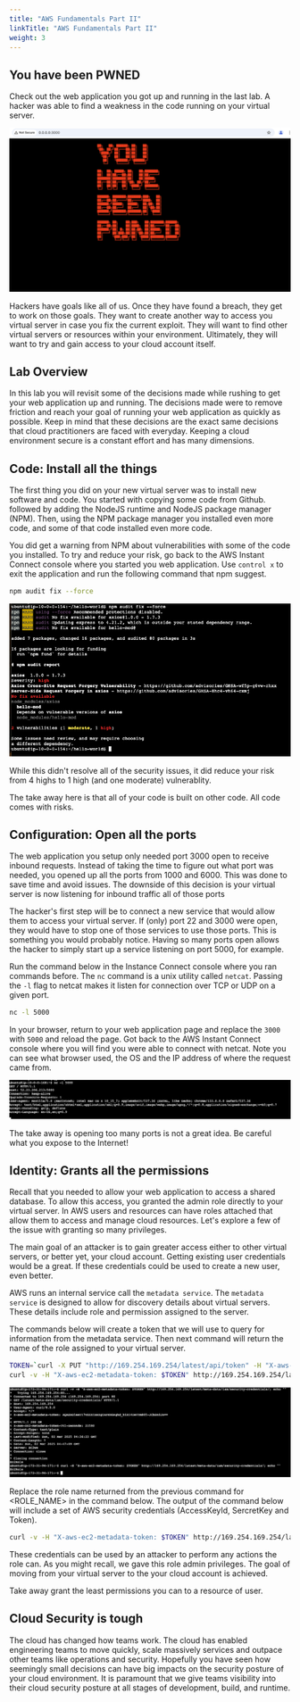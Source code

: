 ```yaml
---
title: "AWS Fundamentals Part II"
linkTitle: "AWS Fundamentals Part II"
weight: 3
---
```


## You have been PWNED

Check out the web application you got up and running in the last lab. A hacker was able to find a weakness in the code running on your virtual server.

![](img/pwned.png)

Hackers have goals like all of us.  Once they have found a breach, they get to work on those goals. They want to create another way to access you virtual server in case you fix the current exploit. They will want to find other virtual servers or resources within your environment.  Ultimately, they will want to try and gain access to your cloud account itself.

## Lab Overview

In this lab you will revisit some of the decisions made while rushing to get your web application up and running.  The decisions made were to remove friction and reach your goal of running your web application as quickly as possible. Keep in mind that these decisions are the exact same decisions that cloud practitioners are faced with everyday.  Keeping a cloud environment secure is a constant effort and has many dimensions.

## Code: Install all the things

The first thing you did on your new virtual server was to install new software and code.  You started with copying some code from Github. followed by adding the NodeJS runtime and NodeJS package manager (NPM).  Then, using the NPM package manager you installed even more code, and some of that code installed even more code. 

You did get a warning from NPM about vulnerabilities with some of the code you installed.  To try and reduce your risk, go back to the AWS Instant Connect console where you started you web application.  Use `control x` to exit the application and run the following command that npm suggest.

```bash
npm audit fix --force
```

![](img/ec2-npm-audit-fix.png)

While this didn't resolve all of the security issues, it did reduce your risk from 4 highs to 1 high (and one moderate) vulnerablity.

The take away here is that all of your code is built on other code. All code comes with risks.

## Configuration: Open all the ports

The web application you setup only needed port 3000 open to receive inbound requests.  Instead of taking the time to figure out what port was needed, you opened up all the ports from 1000 and 6000.  This was done to save time and avoid issues. The downside of this decision is your virtual server is now listening for inbound traffic all of those ports  

The hacker's first step will be to connect a new service that would allow them to access your virtual server.  If (only) port 22 and 3000 were open, they would have to stop one of those services to use those ports.  This is something you would probably notice.  Having so many ports open allows the hacker to simply start up a service listening on port 5000, for example.

Run the command below in the Instance Connect console where you ran commands before. The `nc` command is a unix utility called `netcat`. Passing the `-l` flag to netcat makes it listen for connection over TCP or UDP on a given port.

```bash
nc -l 5000
```
In your browser, return to your web application page and replace the `3000` with `5000` and reload the page.  Got back to the AWS Instant Connect console where you will find you were able to connect with netcat.  Note you can see what browser used, the OS and the IP address of where the request came from.

![](img/aws-ec2-netcat.png)

The take away is opening too many ports is not a great idea.  Be careful what you expose to the Internet!

## Identity: Grants all the permissions

Recall that you needed to allow your web application to access a shared database.  To allow this access, you granted the admin role directly to your virtual server.  In AWS users and resources can have roles attached that allow them to access and manage cloud resources.  Let's explore a few of the issue with granting so many privileges.  

The main goal of an attacker is to gain greater access either to other virtual servers, or better yet, your cloud account. Getting existing user credentials would be a great. If these credentials could be used to create a new user, even better.

AWS runs an internal service call the `metadata service`. The `metadata service` is designed to allow for discovery details about virtual servers.  These details include role and permission assigned to the server.

The commands below will create a token that we will use to query for information from the metadata service. Then next command will return the name of the role assigned to your virtual server.

```bash
TOKEN=`curl -X PUT "http://169.254.169.254/latest/api/token" -H "X-aws-ec2-metadata-token-ttl-seconds: 21600"`
curl -v -H "X-aws-ec2-metadata-token: $TOKEN" http://169.254.169.254/latest/meta-data/iam/security-credentials/; echo ""
```

![](img/ec2-curl-metadata-role.png)

Replace the role name returned from the previous command for <ROLE_NAME> in the command below.  The output of the command below will include a set of AWS security credentials (AccessKeyId, SercretKey and Token). 

```bash
curl -v -H "X-aws-ec2-metadata-token: $TOKEN" http://169.254.169.254/latest/meta-data/iam/security-credentials/<ROLE_NAME>
```

These credentials can be used by an attacker to perform any actions the role can.  As you might recall, we gave this role admin privileges.  The goal of moving from your virtual server to the your cloud account is achieved.

Take away grant the least permissions you can to a resource of user.

## Cloud Security is tough

The cloud has changed how teams work.  The cloud has enabled engineering teams to move quickly, scale massively services and outpace other teams like operations and security. Hopefully you have seen how seemingly small decisions can have big impacts on the security posture of your cloud environment. It is paramount that we give teams visibility into their cloud security posture at all stages of development, build, and runtime.